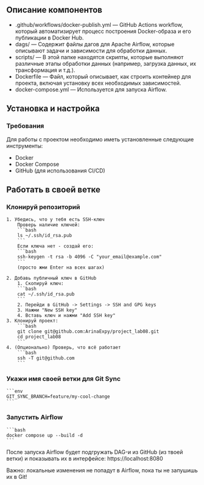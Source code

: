 ## Описание компонентов

- .github/workflows/docker-publish.yml — GitHub Actions workflow, который автоматизирует процесс построения Docker-образа и его публикации в Docker Hub.
- dags/ — Содержит файлы дагов для Apache Airflow, которые описывают задачи и зависимости для обработки данных.
- scripts/ — В этой папке находятся скрипты, которые выполняют различные этапы обработки данных (например, загрузка данных, их трансформация и т.д.).
- Dockerfile — Файл, который описывает, как строить контейнер для проекта, включая установку всех необходимых зависимостей.
- docker-compose.yml — Используется для запуска Airflow.


## Установка и настройка

### Требования

Для работы с проектом необходимо иметь установленные следующие инструменты:

- Docker
- Docker Compose
- GitHub (для использования CI/CD)

## Работать в своей ветке

### Клонируй репозиторий

    1. Убедись, что у тебя есть SSH-ключ
        Проверь наличие ключей:
        ```bash
        ls ~/.ssh/id_rsa.pub
        ```
        Если ключа нет - создай его:
        ```bash
        ssh-keygen -t rsa -b 4096 -C "your_email@example.com"
        ```
        (просто жми Enter на всех шагах)

    2. Добавь публичный ключ в GitHub
        1. Скопируй ключ:
        ```bash
        cat ~/.ssh/id_rsa.pub
        ```
        2. Перейди в GitHub -> Settings -> SSH and GPG keys
        3. Нажми "New SSH key"
        4. Вставь ключ и нажми "Add SSH key"
    3. Клонируй проект:
        ```bash
        git clone git@github.com:ArinaExpy/project_lab08.git
        cd project_lab08
        ```
    4. (Опционально) Проверь, что всё работает
        ```bash
        ssh -T git@github.com
        ```
     


### Укажи имя своей ветки для Git Sync

    ```env
    GIT_SYNC_BRANCH=feature/my-cool-change
    ```

### Запустить Airflow

    ```bash
    docker compose up --build -d
    ```
После запуска Airflow будет подгружать DAG-и из GitHub (из твоей ветки)
и показывать их в интерфейсе: https://localhost:8080

Важно: локальные изменения не попадут в Airflow, пока ты не запушишь их в Git!
